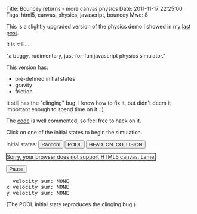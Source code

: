Title: Bouncey returns - more canvas physics
Date: 2011-11-17 22:25:00
Tags: html5, canvas, physics, javascript, bouncey
Mwc: 8

This is a slightly upgraded version of the physics demo I showed in my [last post](/2011/11/17/bouncey---canvas-physics/).

It is still...

<quote>"a buggy, rudimentary, just-for-fun javascript physics simulator."</quote>

This version has:

- pre-defined initial states
- gravity
- friction

It still has the "clinging" bug.  I know how to fix it, but didn't deem it important enough to spend time on it. :)

The [code](https://github.com/mwcz/bouncey/blob/master/bounce.html) is well commented, so feel free to hack on it.

Click on one of the initial states to begin the simulation.

<style type="text/css">
#cnvs {
    margin: 0 auto;
    border: 1px solid black;
    -webkit-box-shadow: 0px 0px 3px rgba( 0, 0, 0, 0.7 );
       -moz-box-shadow: 0px 0px 3px rgba( 0, 0, 0, 0.7 );
         -o-box-shadow: 0px 0px 3px rgba( 0, 0, 0, 0.7 );
            box-shadow: 0px 0px 3px rgba( 0, 0, 0, 0.7 );
}
</style>


<script type="text/javascript" src="/static/js/008/bouncey.js"></script> 


Initial states:
<button onclick="RANDOM();">Random</button>
<button onclick="POOL();">POOL</button>
<button onclick="HEAD_ON_COLLISION();">HEAD_ON_COLLISION</button>
 
<canvas id="cnvs" width="500" height="375"> 
    Sorry, your browser does not support HTML5 canvas.  Lame.
</canvas> 

<button onclick="paused++;paused%=2;">Pause</button> 

<pre>
  velocity sum: <span id="txt_velocity_sum">NONE</span>
x velocity sum: <span id="txt_velocity_sum_x">NONE</span>
y velocity sum: <span id="txt_velocity_sum_y">NONE</span>
</pre>

(The POOL initial state reproduces the clinging bug.)
